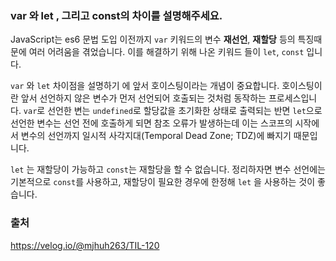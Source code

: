 ### var 와 let , 그리고 const의 차이를 설명해주세요.

JavaScript는 es6 문법 도입 이전까지 `var` 키워드의 변수 **재선언**, **재할당** 등의 특징때문에 여러 어려움을 겪었습니다. 이를 해결하기 위해 나온 키워드 들이 `let`, `const` 입니다. 

`var` 와 `let` 차이점을 설명하기 에 앞서 호이스팅이라는 개념이 중요합니다. 호이스팅이란 앞서 선언하지 않은 변수가 먼저 선언되어 호출되는 것처럼 동작하는 프로세스입니다. `var`로 선언한 변는 `undefined`로 할당값을 초기화한 상태로 출력되는 반면 `let`으로 선언한 변수는 선언 전에 호출하게 되면 참조 오류가 발생하는데 이는 스코프의 시작에서 변수의 선언까지 일시적 사각지대(Temporal Dead Zone; TDZ)에 빠지기 때문입니다.

 `let` 는 재할당이 가능하고 `const`는 재할당을 할 수 없습니다. 정리하자면 변수 선언에는 기본적으로 `const`를 사용하고, 재할당이 필요한 경우에 한정해 `let` 을 사용하는 것이 좋습니다.

 ### 출처
 https://velog.io/@mjhuh263/TIL-120
 
